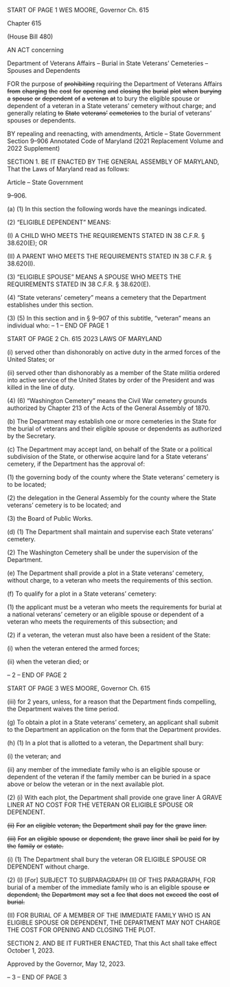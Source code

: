 START OF PAGE 1
WES MOORE, Governor Ch. 615

Chapter 615

(House Bill 480)

AN ACT concerning

Department of Veterans Affairs – Burial in State Veterans’ Cemeteries – Spouses
and Dependents

FOR the purpose of ~~prohibiting~~ requiring the Department of Veterans Affairs ~~from~~
~~charging~~ ~~the~~ ~~cost~~ ~~for~~ ~~opening~~ ~~and~~ ~~closing~~ ~~the~~ ~~burial~~ ~~plot~~ ~~when~~ ~~burying~~ ~~a~~ ~~spouse~~ ~~or~~
~~dependent~~ ~~of~~ ~~a~~ ~~veteran~~ ~~at~~ to bury the eligible spouse or dependent of a veteran in a
State veterans’ cemetery without charge; and generally relating ~~to~~ ~~State~~ ~~veterans’~~
~~cemeteries~~ to the burial of veterans’ spouses or dependents.

BY repealing and reenacting, with amendments,
Article – State Government
Section 9–906
Annotated Code of Maryland
(2021 Replacement Volume and 2022 Supplement)

SECTION 1. BE IT ENACTED BY THE GENERAL ASSEMBLY OF MARYLAND,
That the Laws of Maryland read as follows:

Article – State Government

9–906.

(a) (1) In this section the following words have the meanings indicated.

(2) “ELIGIBLE DEPENDENT” MEANS:

(I) A CHILD WHO MEETS THE REQUIREMENTS STATED IN 38
C.F.R. § 38.620(E); OR

(II) A PARENT WHO MEETS THE REQUIREMENTS STATED IN 38
C.F.R. § 38.620(I).

(3) “ELIGIBLE SPOUSE” MEANS A SPOUSE WHO MEETS THE
REQUIREMENTS STATED IN 38 C.F.R. § 38.620(E).

(4) “State veterans’ cemetery” means a cemetery that the Department
establishes under this section.

(3) (5) In this section and in § 9–907 of this subtitle, “veteran” means
an individual who:
– 1 –
END OF PAGE 1

START OF PAGE 2
Ch. 615 2023 LAWS OF MARYLAND

(i) served other than dishonorably on active duty in the armed
forces of the United States; or

(ii) served other than dishonorably as a member of the State militia
ordered into active service of the United States by order of the President and was killed in
the line of duty.

(4) (6) “Washington Cemetery” means the Civil War cemetery grounds
authorized by Chapter 213 of the Acts of the General Assembly of 1870.

(b) The Department may establish one or more cemeteries in the State for the
burial of veterans and their eligible spouse or dependents as authorized by the Secretary.

(c) The Department may accept land, on behalf of the State or a political
subdivision of the State, or otherwise acquire land for a State veterans’ cemetery, if the
Department has the approval of:

(1) the governing body of the county where the State veterans’ cemetery is
to be located;

(2) the delegation in the General Assembly for the county where the State
veterans’ cemetery is to be located; and

(3) the Board of Public Works.

(d) (1) The Department shall maintain and supervise each State veterans’
cemetery.

(2) The Washington Cemetery shall be under the supervision of the
Department.

(e) The Department shall provide a plot in a State veterans’ cemetery, without
charge, to a veteran who meets the requirements of this section.

(f) To qualify for a plot in a State veterans’ cemetery:

(1) the applicant must be a veteran who meets the requirements for burial
at a national veterans’ cemetery or an eligible spouse or dependent of a veteran who meets
the requirements of this subsection; and

(2) if a veteran, the veteran must also have been a resident of the State:

(i) when the veteran entered the armed forces;

(ii) when the veteran died; or

– 2 –
END OF PAGE 2

START OF PAGE 3
WES MOORE, Governor Ch. 615

(iii) for 2 years, unless, for a reason that the Department finds
compelling, the Department waives the time period.

(g) To obtain a plot in a State veterans’ cemetery, an applicant shall submit to
the Department an application on the form that the Department provides.

(h) (1) In a plot that is allotted to a veteran, the Department shall bury:

(i) the veteran; and

(ii) any member of the immediate family who is an eligible spouse or
dependent of the veteran if the family member can be buried in a space above or below the
veteran or in the next available plot.

(2) (i) With each plot, the Department shall provide one grave liner A
GRAVE LINER AT NO COST FOR THE VETERAN OR ELIGIBLE SPOUSE OR DEPENDENT.

~~(ii)~~ ~~For~~ ~~an~~ ~~eligible~~ ~~veteran,~~ ~~the~~ ~~Department~~ ~~shall~~ ~~pay~~ ~~for~~ ~~the~~ ~~grave~~
~~liner.~~

~~(iii)~~ ~~For~~ ~~an~~ ~~eligible~~ ~~spouse~~ ~~or~~ ~~dependent,~~ ~~the~~ ~~grave~~ ~~liner~~ ~~shall~~ ~~be~~ ~~paid~~
~~for~~ ~~by~~ ~~the~~ ~~family~~ ~~or~~ ~~estate.~~

(i) (1) The Department shall bury the veteran OR ELIGIBLE SPOUSE OR
DEPENDENT without charge.

(2) (I) [For] SUBJECT TO SUBPARAGRAPH (II) OF THIS
PARAGRAPH, FOR burial of a member of the immediate family who is an eligible spouse
~~or~~ ~~dependent,~~ ~~the~~ ~~Department~~ ~~may~~ ~~set~~ ~~a~~ ~~fee~~ ~~that~~ ~~does~~ ~~not~~ ~~exceed~~ ~~the~~ ~~cost~~ ~~of~~ ~~burial.~~

(II) FOR BURIAL OF A MEMBER OF THE IMMEDIATE FAMILY WHO
IS AN ELIGIBLE SPOUSE OR DEPENDENT, THE DEPARTMENT MAY NOT CHARGE THE
COST FOR OPENING AND CLOSING THE PLOT.

SECTION 2. AND BE IT FURTHER ENACTED, That this Act shall take effect
October 1, 2023.

Approved by the Governor, May 12, 2023.

– 3 –
END OF PAGE 3
